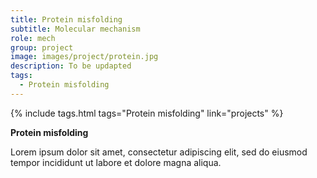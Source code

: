 ```yaml
---
title: Protein misfolding
subtitle: Molecular mechanism
role: mech
group: project
image: images/project/protein.jpg
description: To be updapted
tags:
  - Protein misfolding
---
```


{%
  include tags.html
  tags="Protein misfolding"
  link="projects"
%}

<strong>Protein misfolding</strong>

Lorem ipsum dolor sit amet, consectetur adipiscing elit, sed do eiusmod tempor incididunt ut labore et dolore magna aliqua.
